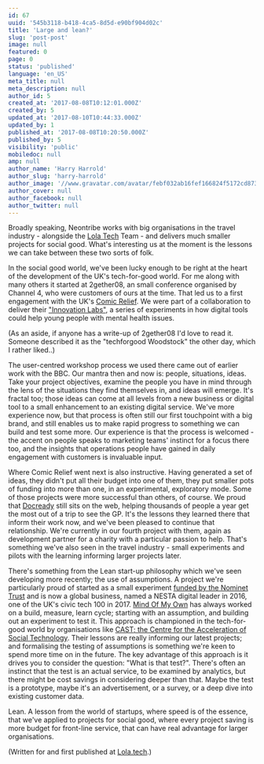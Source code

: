 ```yaml
---
id: 67
uuid: '545b3118-b418-4ca5-8d5d-e90bf904d02c'
title: 'Large and lean?'
slug: 'post-post'
image: null
featured: 0
page: 0
status: 'published'
language: 'en_US'
meta_title: null
meta_description: null
author_id: 5
created_at: '2017-08-08T10:12:01.000Z'
created_by: 5
updated_at: '2017-08-10T10:44:33.000Z'
updated_by: 1
published_at: '2017-08-08T10:20:50.000Z'
published_by: 5
visibility: 'public'
mobiledoc: null
amp: null
author_name: 'Harry Harrold'
author_slug: 'harry-harrold'
author_image: '//www.gravatar.com/avatar/febf032ab16fef166824f5172cd87393?s=250&d=mm&r=x'
author_cover: null
author_facebook: null
author_twitter: null
---
```


Broadly speaking, Neontribe works with big organisations in the travel industry - alongside the [Lola Tech](https://www.lola.tech/) Team - and delivers much smaller projects for social good. What's interesting us at the moment is the lessons we can take between these two sorts of folk.

In the social good world, we've been lucky enough to be right at the heart of the development of the UK's tech-for-good world. For me along with many others it started at 2gether08, an small conference organised by Channel 4, who were customers of ours at the time. That led us to a first engagement with the UK's [Comic Relief](https://www.comicrelief.com/). We were part of a collaboration to deliver their ["Innovation Labs"](http://www.innovationlabs.org.uk/), a series of experiments in how digital tools could help young people with mental health issues.

(As an aside, if anyone has a write-up of 2gether08 I'd love to read it. Someone described it as the "techforgood Woodstock" the other day, which I rather liked..)

The user-centred workshop process we used there came out of earlier work with the BBC. Our mantra then and now is: people, situations, ideas. Take your project objectives, examine the people you have in mind through the lens of the situations they find themselves in, and ideas will emerge. It's fractal too; those ideas can come at all levels from a new business or digital tool to a small enhancement to an existing digital service. We've more experience now, but that process is often still our first touchpoint with a big brand, and still enables us to make rapid progress to something we can build and test some more. Our experience is that the process is welcomed - the accent on people speaks to marketing teams' instinct for a focus there too, and the insights that operations people have gained in daily engagement with customers is invaluable input.

Where Comic Relief went next is also instructive. Having generated a set of ideas, they didn't put all their budget into one of them, they put smaller pots of funding into more than one, in an experimental, exploratory mode. Some of those projects were more successful than others, of course. We proud that [Docready](http://www.docready.org/#/home) still sits on the web, helping thousands of people a year get the most out of a trip to see the GP. It's the lessons they learned there that inform their work now, and we've been pleased to continue that relationship. We're currently in our fourth project with them, again as development partner for a charity with a particular passion to help. That's something we've also seen in the travel industry - small experiments and pilots with the learning informing larger projects later.

There's something from the Lean start-up philosophy which we've seen developing more recently; the use of assumptions. A project we're particularly proud of started as a small experiment [funded by the Nominet Trust](http://www.nominettrust.org.uk/what-we-support/projects/momo-helping-ease-transition-adult-services) and is now a global business, named a NESTA digital leader in 2016, one of the UK's civic tech 100 in 2017. [Mind Of My Own](http://mindofmyown.org.uk/) has always worked on a build, measure, learn cycle; starting with an assumption, and building out an experiment to test it. This approach is championed in the tech-for-good world by organisations like [CAST; the Centre for the Acceleration of Social Technology](http://www.wearecast.org.uk/). Their lessons are really informing our latest projects; and formalising the testing of assumptions is something we're keen to spend more time on in the future. The key advantage of this approach is it drives you to consider the question: "What is that test?". There's often an instinct that the test is an actual service, to be examined by analytics, but there might be cost savings in considering deeper than that. Maybe the test is a prototype, maybe it's an advertisement, or a survey, or a deep dive into existing customer data.

Lean. A lesson from the world of startups, where speed is of the essence, that we've applied to projects for social good, where every project saving is more budget for front-line service, that can have real advantage for larger organisations.

(Written for and first published at [Lola.tech](https://www.lola.tech/).)
